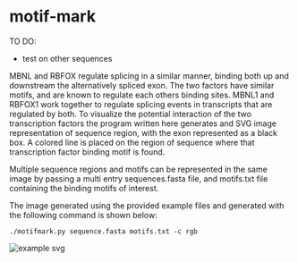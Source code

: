 # motif-mark

TO DO:

 - test on other sequences

MBNL and RBFOX regulate splicing in a similar manner, binding both up and downstream the alternatively spliced exon. The two factors have similar motifs, and are known to regulate each others binding sites. MBNL1 and RBFOX1 work together to regulate splicing events in transcripts that are regulated by both. To visualize the potential interaction of the two transcription factors the program written here generates and SVG image representation of sequence region, with the exon represented as a black box. A colored line is placed on the region of sequence where that transcription factor binding motif is found.

Multiple sequence regions and motifs can be represented in the same image by passing a multi entry sequences.fasta file, and motifs.txt file containing the binding motifs of interest.

The image generated using the provided example files and generated with the following command is shown below:

`./motifmark.py sequence.fasta motifs.txt -c rgb`



![example svg](https://github.com/jakevc/motif-mark/blob/master/example.svg)



